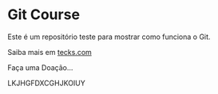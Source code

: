 # Git Course

Este é um repositório teste para mostrar como funciona o Git.

Saiba mais em [tecks.com](https://tecks.com.br/teck)

Faça uma Doação...

LKJHGFDXCGHJKOIUY
